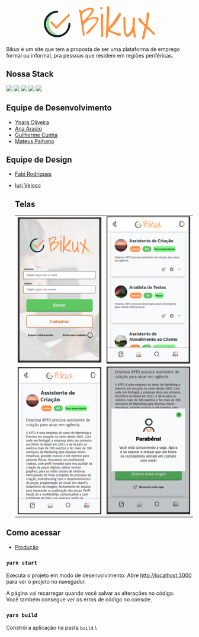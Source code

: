 <p align="center">
  <a href="https://www.gatsbyjs.com">
    <img alt="Gatsby" src="src/assets/images/logo.svg" width="300" />
  </a>
</p>

Bikux é um site que tem a proposta de ser uma plataforma de emprego formal ou informal, pra pessoas que residem em regiões periféricas.

## Nossa Stack

<img src="https://img.shields.io/badge/html5%20-%23E34F26.svg?&style=for-the-badge&logo=html5&logoColor=white"/>
<img src="https://img.shields.io/badge/css3%20-%231572B6.svg?&style=for-the-badge&logo=css3&logoColor=white"/>
<img src="https://img.shields.io/badge/javascript%20-%23323330.svg?&style=for-the-badge&logo=javascript&logoColor=%23F7DF1E"/>
<img src="https://img.shields.io/badge/react%20-%2320232a.svg?&style=for-the-badge&logo=react&logoColor=%2361DAFB"/>
<img src="https://img.shields.io/badge/SASS%20-hotpink.svg?&style=for-the-badge&logo=SASS&logoColor=white"/>

## Equipe de Desenvolvimento

- [Ynara Oliveira](https://github.com/ynaraoliveira)
- [Ana Araújo](https://github.com/arapujo)
- [Guilherme Cunha](https://github.com/GuilhermeSCunha)
- [Mateus Palhano](https://github.com/palhanos/)

## Equipe de Design

- [Fabi Rodrigues](https://www.linkedin.com/in/frontfabi/)
- [Iuri Veloso](https://www.linkedin.com/in/iuri-veloso-f%C3%A9lix/)

  ## Telas

  <table>
    <tr>
      <td><img width="240" alt="tela de login" src="src/assets/images/telas/tela-01.png"></td>
      <td><img width="240" alt="tela com todas as vagas" src="src/assets/images/telas/tela-02.png"></td>
    </tr>
    <tr>
      <td><img width="240" alt="tela com detalhes da vaga" src="src/assets/images/telas/tela-03.png"></td>
      <td><img width="240" alt="tela de confirmacao da vaga" src="src/assets/images/telas/tela-04.png"></td>
    </tr> 
  </table>

## Como acessar

- [Produção](https://bikux.netlify.app/)

### `yarn start`

Executa o projeto em modo de desenvolvimento.
Abre [http://localhost:3000](http://localhost:3000) para ver o projeto no navegador.

A página vai recarregar quando você salvar as alterações no código.\
Você também consegue ver os erros de código no console.

### `yarn build`

Constrói a aplicação na pasta `build`.\
